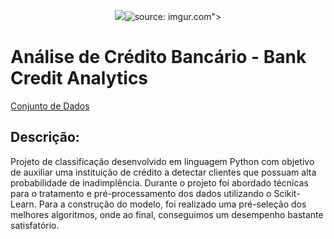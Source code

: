 <p align = "center">
  <img src = "<a href="https://imgur.com/SHk7OpG"><img src="https://i.imgur.com/SHk7OpG.png" title="source: imgur.com" /></a>">
</p>

# Análise de Crédito Bancário - Bank Credit Analytics

[Conjunto de Dados](https://archive.ics.uci.edu/ml/datasets/default+of+credit+card+clients)

## Descrição:

Projeto de classificação desenvolvido em linguagem Python com objetivo de auxiliar uma instituição de crédito a 
detectar clientes que possuam alta probabilidade de inadimplência. Durante o projeto foi abordado técnicas para o
tratamento e pré-processamento dos dados utilizando o Scikit-Learn. Para a construção do modelo, foi realizado
uma pré-seleção dos melhores algoritmos, onde ao final, conseguimos um desempenho bastante satisfatório.
